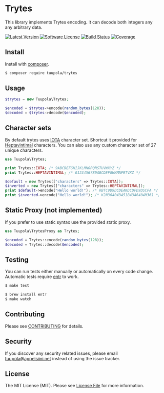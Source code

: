 # Trytes

This library implements Trytes encoding. It can decode both integers any any arbitrary data.

[![Latest Version](https://img.shields.io/packagist/v/tuupola/trytet.svg?style=flat-square)](https://packagist.org/packages/tuupola/trytes)
[![Software License](https://img.shields.io/badge/license-MIT-brightgreen.svg?style=flat-square)](LICENSE.md)
[![Build Status](https://img.shields.io/travis/tuupola/trytes/master.svg?style=flat-square)](https://travis-ci.org/tuupola/trytes)
[![Coverage](http://img.shields.io/codecov/c/github/tuupola/trytes.svg?style=flat-square)](https://codecov.io/github/tuupola/trytes)

## Install

Install with [composer](https://getcomposer.org/).

``` bash
$ composer require tuupola/trytes
```

## Usage

``` php
$trytes = new Tuupola\Trytes;

$encoded = $trytes->encode(random_bytes(128));
$decoded = $trytes->decode($encoded);
```

## Character sets

By default trytes uses [IOTA](http://iota.org/) character set. Shortcut it provided for [Heptavintimal](http://homepage.divms.uiowa.edu/~jones/ternary/hept.shtml) characters. You can also use any custom character set of 27 unique characters.

```php
use Tuupola\Trytes;

print Trytes::IOTA; /* 9ABCDEFGHIJKLMNOPQRSTUVWXYZ */
print Trytes::HEPTAVINTIMAL; /* 0123456789ABCDEFGHKMNPRTVXZ */

$default = new Trytes(["characters" => Trytes::IOTA]);
$inverted = new Trytes(["characters" => Trytes::HEPTAVINTIMAL]);
print $default->encode("Hello world!"); /* RBTC9D9DCDEAKDCDFD9DSCFA */
print $inverted->encode("Hello world!"); /* K2N304043451B4346404M361 */
```

## Static Proxy (not implemented)

If you prefer to use static syntax use the provided static proxy.

``` php
use Tuupola\TrytesProxy as Trytes;

$encoded = Trytes::encode(random_bytes(128));
$decoded = Trytes::decode($encoded);
```

## Testing

You can run tests either manually or automatically on every code change. Automatic tests require [entr](http://entrproject.org/) to work.

``` bash
$ make test
```
``` bash
$ brew install entr
$ make watch
```

## Contributing

Please see [CONTRIBUTING](CONTRIBUTING.md) for details.

## Security

If you discover any security related issues, please email tuupola@appelsiini.net instead of using the issue tracker.

## License

The MIT License (MIT). Please see [License File](LICENSE.md) for more information.
